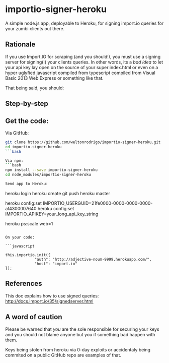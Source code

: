 importio-signer-heroku
======================

A simple node.js app, deployable to Heroku, for signing import.io queries for your zumbi clients out there.

## Rationale

If you use Import.IO for scraping (and you should!), you must use a signing server for signing(!) your clients queries. In other words, its a _bad idea_ to let your api key lay open on the source of your super index.html or even on a hyper uglyfied javascript compiled from typescript compiled from Visual Basic 2013 Web Express or something like that.

That being said, you should:

## Step-by-step

## Get the code:

Via GitHub:
```bash
git clone https://github.com/weltonrodrigo/importio-signer-heroku.git
cd importio-signer-heroku
```bash

Via npm:
```bash
npm install --save importio-signer-heroku
cd node_modules/importio-signer-heroku

Send app to Heroku:
```
heroku login
heroku create
git push heroku master

heroku config:set IMPORTIO_USERGUID=21fe0000-0000-0000-0000-af4300007640
heroku config:set IMPORTIO_APIKEY=your_long_api_key_string

heroku ps:scale web=1
```

On your code:

```javascript

this.importio.init({
             "auth": "http://adjective-noum-9999.herokuapp.com/",
             "host": "import.io"
});
```

## References

This doc explains how to use signed queries:
http://docs.import.io/35/signedserver.html

## A word of caution

Please be warned that _you_ are the sole responsible for securing your 
keys and you should not blame anyone but you if something bad happen with them.

Keys being stolen from heroku via 0-day exploits or accidentaly being commited on
a public GitHub repo are examples of that.
